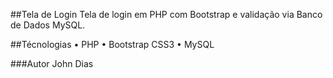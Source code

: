 ##Tela de Login
Tela de login em PHP com Bootstrap e validação via Banco de Dados MySQL.

##Técnologias
• PHP
• Bootstrap CSS3
• MySQL

###Autor
John Dias
